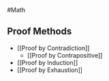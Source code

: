 #Math 
## Proof Methods
* [[Proof by Contradiction]]
	* [[Proof by Contrapositive]]
* [[Proof by Induction]]
* [[Proof by Exhaustion]]